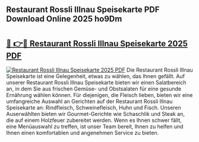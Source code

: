 ## Restaurant Rossli Illnau Speisekarte PDF Download Online 2025 ho9Dm

# <h2><a href="http://gcc53k.nevu.top/?p=Restaurant+Rossli+Illnau+Speisekarte">🔗 👉🔴 Restaurant Rossli Illnau Speisekarte 2025 PDF</a></h2>

[![Restaurant Rossli Illnau Speisekarte 2025 PDF](https://i.imgur.com/dBaPXMq.png)](http://gcc53k.nevu.top/?p=Restaurant+Rossli+Illnau+Speisekarte)
Die Restaurant Rossli Illnau Speisekarte ist eine Gelegenheit, etwas zu wählen, das Ihnen gefällt. Auf unserer Restaurant Rossli Illnau Speisekarte bieten wir einen Salatbereich an, in dem Sie aus frischen Gemüse- und Obstsalaten für eine gesunde Ernährung wählen können. Für diejenigen, die Fleisch lieben, bieten wir eine umfangreiche Auswahl an Gerichten auf der Restaurant Rossli Illnau Speisekarte an: Rindfleisch, Schweinefleisch, Huhn und Fisch. Unseren Auserwählten bieten wir Gourmet-Gerichte wie Schaschlik und Steak an, die auf einem Holzfeuer zubereitet werden. Wenn es Ihnen schwer fällt, eine Menüauswahl zu treffen, ist unser Team bereit, Ihnen zu helfen und Ihnen einen komfortablen und angenehmen Service zu bieten.
